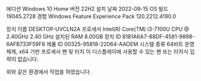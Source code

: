 에디션	Windows 10 Home
버전	22H2
설치 날짜	‎2022-‎09-‎15
OS 빌드	19045.2728
경험	Windows Feature Experience Pack 120.2212.4190.0

장치 이름	DESKTOP-UVCLN2A
프로세서	Intel(R) Core(TM) i3-7100U CPU @ 2.40GHz   2.40 GHz
설치된 RAM	8.00GB
장치 ID	8181A6A7-88DF-4581-9898-6AFB733F59F8
제품 ID	00325-95818-22064-AAOEM
시스템 종류	64비트 운영 체제, x64 기반 프로세서
펜 및 터치	이 디스플레이에 사용할 수 있는 펜 또는 터치식 입력이 없습니다.

위와 같은 환경에서 작업을 하였습니다.


